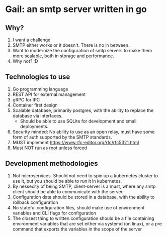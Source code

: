 # Gail: an smtp server written in go

## Why?
1. I want a challenge
2. SMTP either works or it doesn't. There is no in between.
3. Want to modernize the configuration of smtp servers to make them more
   scalable, both in storage and performance.
4. Why not? :D

## Technologies to use
1. Go programming language
2. REST API for external management
3. gRPC for IPC
4. Container first design
5. Scalable database, primarily postgres, with the ability to replace the
   database via interfaces.
   - Should be able to use SQLite for development and small deployments.
6. Security minded: No ability to use as an open relay, must have some form of
   auth supported by the SMTP standards.
7. MUST implement https://www.rfc-editor.org/rfc/rfc5321.html
8. Must NOT run as root unless forced

## Development methodologies
1. Not microservices. Should not need to spin up a kubernetes cluster to use it,
   but you should be able to run it in kubernetes.
2. By nessecity of being SMTP, client-server is a must, where any smtp client
   should be able to communicate with the server
3. Configuration data should be stored in a database, with the ability to
   rollback configuration
4. No stateful configuration files, should make use of environment variables and
   CLI flags for configuration
5. The closest thing to written configuration should be a file containing
   environment variables that are set either via systemd (on linux), or a pre
   command that exports the variables in the scope of the server
